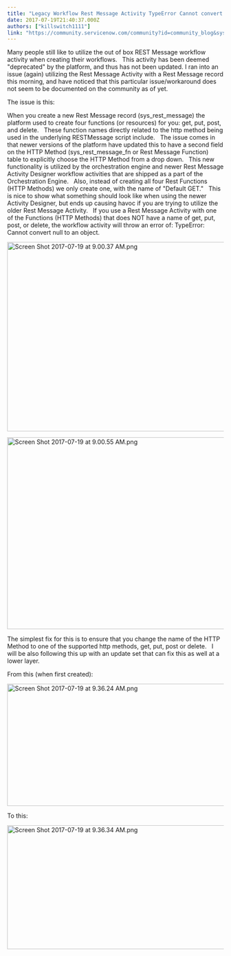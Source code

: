 ```yaml
---
title: "Legacy Workflow Rest Message Activity TypeError Cannot convert null to an object"
date: 2017-07-19T21:40:37.000Z
authors: ["killswitch1111"]
link: "https://community.servicenow.com/community?id=community_blog&sys_id=470d2ea5dbd0dbc01dcaf3231f961944"
---
```

<p>Many people still like to utilize the out of box REST Message workflow activity when creating their workflows.   This activity has been deemed "deprecated" by the platform, and thus has not been updated. I ran into an issue (again) utilizing the Rest Message Activity with a Rest Message record this morning, and have noticed that this particular issue/workaround does not seem to be documented on the community as of yet.</p><p></p><p>The issue is this:</p><p></p><p>When you create a new Rest Message record (sys_rest_message) the platform used to create four functions (or resources) for you: get, put, post, and delete.   These function names directly related to the http method being used in the underlying RESTMessage script include.   The issue comes in that newer versions of the platform have updated this to have a second field on the HTTP Method (sys_rest_message_fn or Rest Message Function) table to explicitly choose the HTTP Method from a drop down.   This new functionality is utilized by the orchestration engine and newer Rest Message Activity Designer workflow activities that are shipped as a part of the Orchestration Engine.   Also, instead of creating all four Rest Functions (HTTP Methods) we only create one, with the name of "Default GET."   This is nice to show what something should look like when using the newer Activity Designer, but ends up causing havoc if you are trying to utilize the older Rest Message Activity.   If you use a Rest Message Activity with one of the Functions (HTTP Methods) that does NOT have a name of get, put, post, or delete, the workflow activity will throw an error of: TypeError: Cannot convert null to an object.</p><p><img   alt="Screen Shot 2017-07-19 at 9.00.37 AM.png" class="image-2 jive-image" src="24edd40adb1c1f048c8ef4621f96191d.iix" style="width: 620px; height: 440px;"/></p><p><img   alt="Screen Shot 2017-07-19 at 9.00.55 AM.png" class="image-1 jive-image" src="1231c946db1897041dcaf3231f9619d8.iix" style="width: 620px; height: 446px;"/></p><p></p><p>The simplest fix for this is to ensure that you change the name of the HTTP Method to one of the supported http methods, get, put, post or delete.   I will be also following this up with an update set that can fix this as well at a lower layer.</p><p></p><p>From this (when first created):</p><p><img   alt="Screen Shot 2017-07-19 at 9.36.24 AM.png" class="image-3 jive-image" src="e480c4c2db941304b322f4621f9619d1.iix" style="width: 620px; height: 284px;"/></p><p>To this:</p><p><img   alt="Screen Shot 2017-07-19 at 9.36.34 AM.png" class="image-4 jive-image" src="75f62dc6db5cd304b322f4621f96192c.iix" style="width: 620px; height: 288px;"/></p>